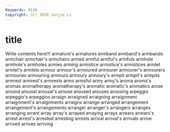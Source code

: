 ```yaml
---
Keywords: 9138
Copyright: (C) 2020 Junjie Li
---
```


# title

Write contents here!!!
armature's 
armatures 
armband 
armband's 
armbands 
armchair 
armchair's 
armchairs 
armed 
armful
armful's 
armfuls 
armhole 
armhole's 
armholes 
armies 
arming 
armistice 
armistice's 
armistices
armlet 
armlet's 
armlets 
armour 
armour's 
armoured 
armourer 
armourer's 
armourers 
armouries
armouring 
armours 
armoury 
armoury's 
armpit 
armpit's 
armpits 
armrest 
armrest's 
armrests
arms 
armsful 
army 
army's 
aroma 
aroma's 
aromas 
aromatherapy 
aromatherapy's 
aromatic
aromatic's 
aromatics 
arose 
around 
arousal 
arousal's 
arouse 
aroused 
arouses 
arousing
arpeggio 
arpeggio's 
arpeggios 
arraign 
arraigned 
arraigning 
arraignment 
arraignment's 
arraignments 
arraigns
arrange 
arranged 
arrangement 
arrangement's 
arrangements 
arranger 
arranger's 
arrangers 
arranges 
arranging
arrant 
array 
array's 
arrayed 
arraying 
arrays 
arrears 
arrears's 
arrest 
arrest's
arrested 
arresting 
arrests 
arrival 
arrival's 
arrivals 
arrive 
arrived 
arrives 
arriving
